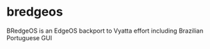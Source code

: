 bredgeos
========

BRedgeOS is an EdgeOS backport to Vyatta effort including Brazilian Portuguese GUI
